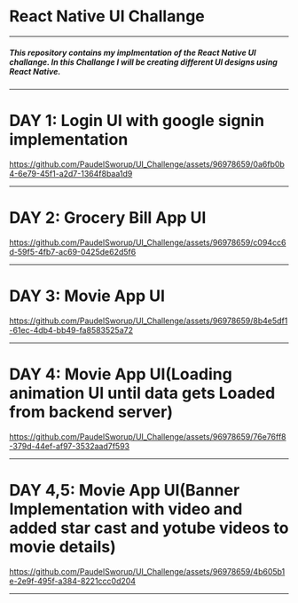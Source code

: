# React Native UI Challange

<hr/>
<h5>This repository contains my implmentation of the React Native UI challange. In this Challange I will be creating different UI designs using React Native.</h5>
<hr/>

# DAY 1: Login UI with google signin implementation
https://github.com/PaudelSworup/UI_Challenge/assets/96978659/0a6fb0b4-6e79-45f1-a2d7-1364f8baa1d9
<hr/>

# DAY 2: Grocery Bill App UI
https://github.com/PaudelSworup/UI_Challenge/assets/96978659/c094cc6d-59f5-4fb7-ac69-0425de62d5f6
<hr/>

# DAY 3: Movie App UI
https://github.com/PaudelSworup/UI_Challenge/assets/96978659/8b4e5df1-61ec-4db4-bb49-fa8583525a72
<hr/>

# DAY 4: Movie App UI(Loading animation UI until data gets Loaded from backend server)
https://github.com/PaudelSworup/UI_Challenge/assets/96978659/76e76ff8-379d-44ef-af97-3532aad7f593
<hr/>

# DAY 4,5: Movie App UI(Banner Implementation with video and added star cast and yotube videos to movie details)
https://github.com/PaudelSworup/UI_Challenge/assets/96978659/4b605b1e-2e9f-495f-a384-8221ccc0d204
<hr/>


















